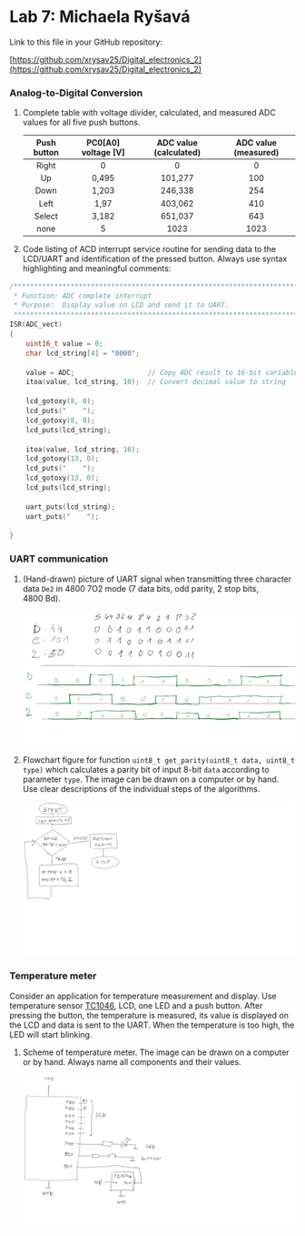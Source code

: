 # Lab 7: Michaela Ryšavá

Link to this file in your GitHub repository:

[https://github.com/xrysav25/Digital_electronics_2](https://github.com/xrysav25/Digital_electronics_2)

### Analog-to-Digital Conversion

1. Complete table with voltage divider, calculated, and measured ADC values for all five push buttons.

   | **Push button** | **PC0[A0] voltage [V]** | **ADC value (calculated)** | **ADC value (measured)** |
   | :-: | :-: | :-: | :-: |
   | Right  | 0 | 0 | 0 |
   | Up     | 0,495 | 101,277 | 100 |
   | Down   | 1,203 | 246,338 | 254 |
   | Left   | 1,97 | 403,062 | 410 |
   | Select | 3,182 | 651,037 | 643 |
   | none   | 5 | 1023 | 1023 |

2. Code listing of ACD interrupt service routine for sending data to the LCD/UART and identification of the pressed button. Always use syntax highlighting and meaningful comments:

```c
/**********************************************************************
 * Function: ADC complete interrupt
 * Purpose:  Display value on LCD and send it to UART.
 **********************************************************************/
ISR(ADC_vect)
{
    uint16_t value = 0;
    char lcd_string[4] = "0000";

    value = ADC;                  // Copy ADC result to 16-bit variable
    itoa(value, lcd_string, 10);  // Convert decimal value to string

    lcd_gotoxy(8, 0);
    lcd_puts("    ");
    lcd_gotoxy(8, 0);
    lcd_puts(lcd_string);
   
    itoa(value, lcd_string, 16);
    lcd_gotoxy(13, 0);
    lcd_puts("    ");
    lcd_gotoxy(13, 0);
    lcd_puts(lcd_string);
   
    uart_puts(lcd_string);
    uart_puts("    ");

}
```

### UART communication

1. (Hand-drawn) picture of UART signal when transmitting three character data `De2` in 4800 7O2 mode (7 data bits, odd parity, 2 stop bits, 4800&nbsp;Bd).

   ![schema7_1.png](schema7_1.png)

2. Flowchart figure for function `uint8_t get_parity(uint8_t data, uint8_t type)` which calculates a parity bit of input 8-bit `data` according to parameter `type`. The image can be drawn on a computer or by hand. Use clear descriptions of the individual steps of the algorithms.

   ![schema7_2.png](schema7_2.png)

### Temperature meter

Consider an application for temperature measurement and display. Use temperature sensor [TC1046](http://ww1.microchip.com/downloads/en/DeviceDoc/21496C.pdf), LCD, one LED and a push button. After pressing the button, the temperature is measured, its value is displayed on the LCD and data is sent to the UART. When the temperature is too high, the LED will start blinking.

1. Scheme of temperature meter. The image can be drawn on a computer or by hand. Always name all components and their values.

   ![schema7_3.png](schema7_3.png)
   

